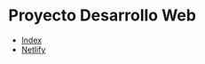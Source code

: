 # Proyecto Desarrollo Web

* [Index](https://github.com/PabloOrtiz07/ProyectoCoder/blob/main/index.html)
* [Netlify](https://elastic-mcclintock-73701c.netlify.app/)
